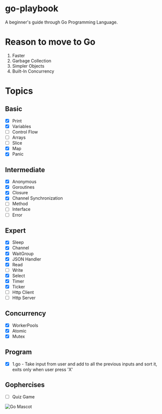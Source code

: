 # go-playbook
A beginner's guide through Go Programming Language.

# Reason to move to Go
1. Faster
2. Garbage Collection
3. Simpler Objects
4. Built-In Concurrency

# Topics 

## Basic
- [x] Print
- [x] Variables
- [ ] Control Flow
- [ ] Arrays
- [ ] Slice
- [x] Map
- [x] Panic

## Intermediate
- [x] Anonymous
- [x] Goroutines
- [x] Closure
- [x] Channel Synchronization
- [ ] Method
- [ ] Interface
- [ ] Error

## Expert
- [x] Sleep
- [x] Channel
- [x] WaitGroup
- [x] JSON Handler
- [x] Read
- [ ] Write
- [x] Select
- [x] Timer
- [x] Ticker
- [ ] Http Client
- [ ] Http Server

## Concurrency
- [x] WorkerPools
- [x] Atomic
- [x] Mutex

## Program
- [x] 1.go - Take input from user and add to all the previous inputs and sort it, exits only when user press 'X'

## Gophercises
- [ ] Quiz Game


![Go Mascot](https://images.tutorialedge.net/images/golang.svg)

